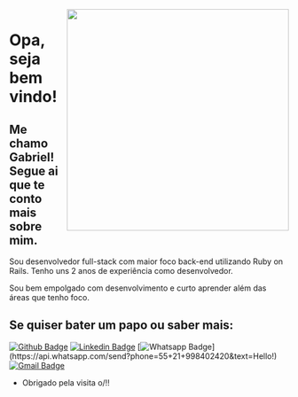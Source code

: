 <img align="right" width="400" height="400" src="https://media.giphy.com/media/9rtpurjbqiqZXbBBet/giphy.gif">

# Opa, seja bem vindo!

## Me chamo Gabriel! Segue ai que te conto mais sobre mim.

Sou desenvolvedor full-stack com maior foco back-end utilizando Ruby on Rails.
Tenho uns 2 anos de experiência como desenvolvedor.

Sou bem empolgado com desenvolvimento e curto aprender além das áreas que tenho foco.

## Se quiser bater um papo ou saber mais:
[![Github Badge](https://img.shields.io/badge/-Github-000?style=flat-square&logo=Github&logoColor=white&link=https://github.com/gabrielthleal)](https://github.com/gabrielthleal)
[![Linkedin Badge](https://img.shields.io/badge/-LinkedIn-blue?style=flat-square&logo=Linkedin&logoColor=white&link=https://www.linkedin.com/in/gabrielthleal/)](https://www.linkedin.com/in/gabrielthleal/)
[![Whatsapp Badge](https://img.shields.io/badge/-Whatsapp-4CA143?style=flat-square&labelColor=4CA143&logo=whatsapp&logoColor=white&link=https://api.whatsapp.com/send?phone=55+21+998402420&text=Hello!)](https://api.whatsapp.com/send?phone=55+21+998402420&text=Hello!)
[![Gmail Badge](https://img.shields.io/badge/-Gmail-c14438?style=flat-square&logo=Gmail&logoColor=white&link=mailto:gabrielthleal@gmail.com)](mailto:gabrielthleal@gmail.com)

- Obrigado pela visita o/!! 
